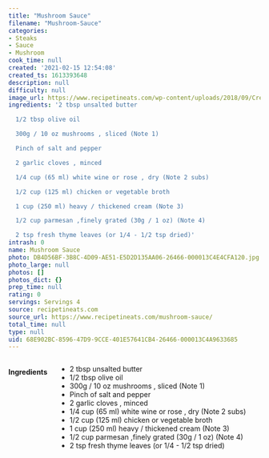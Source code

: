 ```yaml
---
title: "Mushroom Sauce"
filename: "Mushroom-Sauce"
categories:
- Steaks
- Sauce
- Mushroom
cook_time: null
created: '2021-02-15 12:54:08'
created_ts: 1613393648
description: null
difficulty: null
image_url: https://www.recipetineats.com/wp-content/uploads/2018/09/Creamy-Mushroom-Sauce_3.jpg?resize=650,910
ingredients: '2 tbsp unsalted butter

  1/2 tbsp olive oil

  300g / 10 oz mushrooms , sliced (Note 1)

  Pinch of salt and pepper

  2 garlic cloves , minced

  1/4 cup (65 ml) white wine or rose , dry (Note 2 subs)

  1/2 cup (125 ml) chicken or vegetable broth

  1 cup (250 ml) heavy / thickened cream (Note 3)

  1/2 cup parmesan ,finely grated (30g / 1 oz) (Note 4)

  2 tsp fresh thyme leaves (or 1/4 - 1/2 tsp dried)'
intrash: 0
name: Mushroom Sauce
photo: DB4D56BF-3B8C-4D09-AE51-E5D2D135AA06-26466-000013C4E4CFA120.jpg
photo_large: null
photos: []
photos_dict: {}
prep_time: null
rating: 0
servings: Servings 4
source: recipetineats.com
source_url: https://www.recipetineats.com/mushroom-sauce/
total_time: null
type: null
uid: 68E902BC-8596-47D9-9CCE-401E57641CB4-26466-000013C4A9633685
---
```

<div class="large-8 medium-7 columns" id="writeup">	</div><!-- #writeup -->
</div><!-- #row-one -->
<div class="row" id="row-two">	<div class="medium-4 small-5 columns"><h4 id="ingredients">Ingredients</h4><div class="box box-ingredients content"><ul>
<li>2 tbsp unsalted butter</li>
<li>1/2 tbsp olive oil</li>
<li>300g / 10 oz mushrooms , sliced (Note 1)</li>
<li>Pinch of salt and pepper</li>
<li>2 garlic cloves , minced</li>
<li>1/4 cup (65 ml) white wine or rose , dry (Note 2 subs)</li>
<li>1/2 cup (125 ml) chicken or vegetable broth</li>
<li>1 cup (250 ml) heavy / thickened cream (Note 3)</li>
<li>1/2 cup parmesan ,finely grated (30g / 1 oz) (Note 4)</li>
<li>2 tsp fresh thyme leaves (or 1/4 - 1/2 tsp dried)</li>
</ul>
</div>	</div>	<div class="medium-6 small-7 columns">	</div>